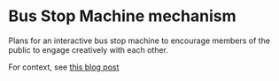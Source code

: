 # Bus Stop Machine mechanism

Plans for an interactive bus stop machine to encourage members of the public to engage creatively with each other.

For context, see [this blog post](http://rzach.me/blog/research/bus%20stop%20machine/2016/11/16/Bus-Stop-machine.html)
